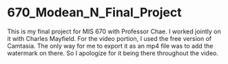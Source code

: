 # 670_Modean_N_Final_Project

This is my final project for MIS 670 with Professor Chae. I worked jointly on it with Charles Mayfield.
For the video portion, I used the free version of Camtasia. The only way for me to export it as an mp4 file was to add the watermark on there. So I apologize for it being there throughout the video.
